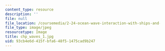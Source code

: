 ```yaml
---
content_type: resource
description: ''
file: null
file_location: /coursemedia/2-24-ocean-wave-interaction-with-ships-and-offshore-energy-systems-13-022-spring-2002/93cb4e6d415fbfa648f51475cad9b247_chp_waves_1.jpg
file_type: image/jpeg
resourcetype: Image
title: chp_waves_1.jpg
uid: 93cb4e6d-415f-bfa6-48f5-1475cad9b247
---
```

